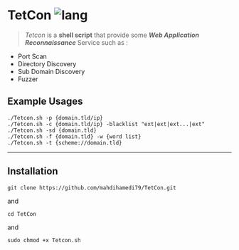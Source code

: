 # TetCon ![lang](https://img.shields.io/badge/Bash-Script-yellow)
>*Tetcon* is a **shell script** that provide some ***Web Application Reconnaissance*** Service such as :

- Port Scan
- Directory Discovery
- Sub Domain Discovery
- Fuzzer


## Example Usages
```
./Tetcon.sh -p {domain.tld/ip}
./Tetcon.sh -c {domain.tld/ip} -blacklist "ext|ext|ext...|ext"
./Tetcon.sh -sd {domain.tld} 
./Tetcon.sh -f {domain.tld} -w {word list}
./Tetcon.sh -t {scheme://domain.tld}

```
---

## Installation
```
git clone https://github.com/mahdihamedi79/TetCon.git
```
and
```
cd TetCon
```
and
```
sudo chmod +x Tetcon.sh
```
